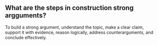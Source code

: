 ## What are the steps in construction strong argguments?

To build a strong argument, understand the topic, make a clear claim, support it with evidence, reason logically, address counterarguments, and conclude effectively.